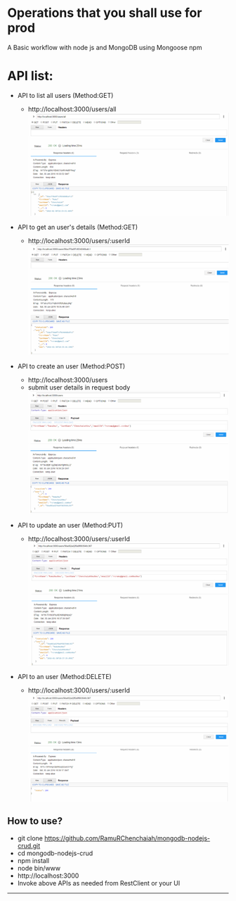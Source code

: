 # Operations that you shall use for prod 
A Basic workflow with node js and MongoDB using Mongoose npm

# API list: 
- API to list all users (Method:GET)
	- http://localhost:3000/users/all
![alt text](https://github.com/RamuRChenchaiah/mongodb-nodejs-crud/blob/master/userguide/get-all-users.PNG "Get All Users")
	
- API to get an user's details  (Method:GET)
	- http://localhost:3000/users/:userId
![alt text](https://github.com/RamuRChenchaiah/mongodb-nodejs-crud/blob/master/userguide/get-specific-user-detail.PNG "Get specific user detail")


- API to create an user (Method:POST)
	- http://localhost:3000/users
	- submit user details in request body
![alt text](https://github.com/RamuRChenchaiah/mongodb-nodejs-crud/blob/master/userguide/create-user.PNG "Create an user")

- API to update an user (Method:PUT)
	- http://localhost:3000/users/:userId
![alt text](https://github.com/RamuRChenchaiah/mongodb-nodejs-crud/blob/master/userguide/Update-user.PNG "Update an user detail")

- API to an user (Method:DELETE)
	- http://localhost:3000/users/:userId
![alt text](https://github.com/RamuRChenchaiah/mongodb-nodejs-crud/blob/master/userguide/delete-user.PNG  "Delete an user")


## How to use?
- git clone https://github.com/RamuRChenchaiah/mongodb-nodejs-crud.git
- cd mongodb-nodejs-crud
- npm install
- node bin/www
- http://localhost:3000
- Invoke above APIs as needed from RestClient or your UI

---
 